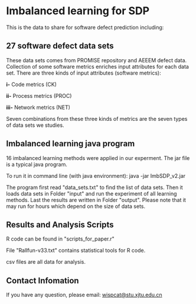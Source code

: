 # Imbalanced learning for SDP

This is the data to share for software defect prediction including:

## 27 software defect data sets
These data sets comes from PROMISE repository and AEEEM defect data.
Collection of some software metrics enriches input attributes for each data set.
There are three kinds of input attributes (software metrics):

**i-** Code metrics (CK)

**ii-** Process metrics (PROC)

**iii-** Network metrics (NET)

Seven combinations from these three kinds of metrics are the seven types of data sets we studies.

## Imbalanced learning java program 

16 imbalanced learning methods were applied in our experment.
The jar file is a typical java program.

To run it in command line (with java environment):
java -jar ImbSDP_v2.jar 

The program first read "data_sets.txt" to find the list of data sets.
Then it loads data sets in Folder "input" and run the experiment of all learning methods.
Last the results are written in Folder "output".
Please note that it may run for hours which depend on the size of data sets.

## Results and Analysis Scripts

R code can be found in "scripts_for_paper.r"

File "Rallfun-v33.txt" contains statistical tools for R code.

csv files are all data for analysis.

## Contact Infomation

If you have any question, please email: wispcat@stu.xjtu.edu.cn
